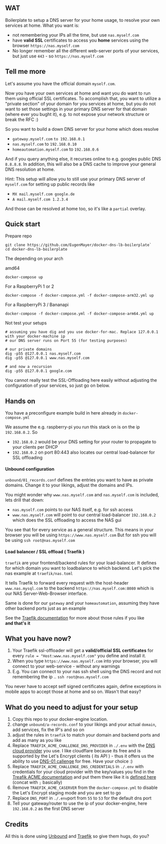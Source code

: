 ## WAT

Boilerplate to setup a DNS server for your home usage, to resolve your own services at home.
What you want is:

 - not remembering your IPs all the time, but use `nas.myself.com`
 - have **valid SSL** certificates to access you **home** services using the browser `https://nas.myself.com`
 - No longer remember all the different web-server ports of your services, but just use `443` - so `https://nas.myself.com`
 
## Tell me more
Let's assume you have the official domain `myself.com`.
 
Now you have your own services at home and want you do want to run them using official SSL certificates.
To accomplish that, you want to utilize a "private section" of your domain for you services at home, but you do not want to 
set those settings in your primary DNS server for that domain (where ever you bught it), e.g. to not expose your network structure
or break the RFC :)

So you want to build a down DNS server for your home which does resolve

 - `gateway.myself.com` `to 192.168.0.1`
 - `nas.myself.com` to `192.168.0.10`
 - `homeautomation.myself.com` to `192.168.0.6`
 
And if you query anything else, it recurses online to e.g. googles public DNS `8.8.8.8`. 
In addition, this will also be a DNS cache to improve your general DNS resolution at home.

Hint: This setup will allow you to still use your primary DNS server of `myself.com` for setting up public records like

 - `MX mail.myself.com google.de`
 - `A mail.myself.com 1.2.3.4`
 
And those can be resolved at home too, so it's like a `partial` overlay.

## Quick start

Prepare repo
```console
git clone https://github.com/EugenMayer/docker-dns-lb-boilerplate`
cd docker-dns-lb-boilerplate
```

The depending on your arch

amd64
```console
docker-compose up
```

For a RaspberryPi 1 or 2 
```console
docker-compose -f docker-compose.yml -f docker-compose-arm32.yml up
```

For a RaspberryPi 3 / Bananapi
```console
docker-compose -f docker-compose.yml -f docker-compose-arm64.yml up
```

Not test your setups 
```console
# assuming you have dig and you use docker-for-mac. Replace 127.0.0.1 with your docker-machine ip
# our DNS server runs on Port 55 (for testing purposes)

# our private domains
dig -p55 @127.0.0.1 nas.myself.com
dig -p55 @127.0.0.1 www.nas.myself.com

# and now a recursion
dig -p55 @127.0.0.1 google.com
```
You cannot really test the SSL-Offloading here easily without adjusting the configuration of your services, so just go on below. 


## Hands on
 
You have a preconfigure example build in here already in `docker-compose.yml`

We assume the e.g. raspberry-pi you run this stack on is on the ip `192.168.0.2`. So

- `192.168.0.2` would be your DNS setting for your router to propagate to your clients per DHCP
- `192.168.0.2` on port 80:443 also locates our central load-balancer for SSL offloading
 
#### Unbound configuration
`unbound/01_records.conf` defines the entries you want to have as private domains.
Change it to your likings, adjust the domains and IPs.

You might wonder why `www.nas.myself.com` and `nas.myself.com` is included, lets drill that down:

- `nas.myself.com` points to our NAS itself, e.g. for ssh access
- `www.nas.myself.com` will point to our central load-balancer `192.168.0.2` which does the SSL offloading to access the NAS gui

You see that for every service as a general structure. 
This means in your browser you will be using `https://www.nas.myself.com`
But for ssh you will be using `ssh root@nas.myself.com`
   

#### Load balancer / SSL offload ( Traefik )
`traefik` are your frontend/backend rules for your load-balancer. It defines for which domain you want to loadbalance to which backend.
Let's pick the nas example at `traefik/nas.toml`

It tells Traefik to forward every request with the host-header `www.nas.mysql.com` to the backend `https://nas.myself.com:8080` which is our NAS Server-Web-Browser interface.

Same is done for our `gateway` and your `homeautomation`, assuming they have other backend ports just as an example

See the [Traefik documentation](https://docs.traefik.io/configuration/backends/file/) for more about those rules if you like  
**and that's it** 


## What you have now?

1. Your Traefik ssl-offloader will get a **valid/official SSL certificates** for every `rule = "Host:www.nas.myself.com"` you define and install it.
1. When you type `https://www.nas.myself.com` into your browser, you will connect to your web-service - without any warnings
1. E.g. You can connect to your nas ssh shell using the DNS record and not remembering the ip .. `ssh root@nas.myself.com`

You never have to accept self signed certificates again, define exceptions in mobile apps to accept those at home and so on.
Wasn't that easy?

## What do you need to adjust for your setup
1. Copy this repo to your docker-engine location.
1. change `unbound/a-records.conf` to your likings and your actual `domain`, add services, fix the IP's and so on
2. adjust the rules in `traefik` to match your domain and backend ports and add as many as you like
3. Replace `TRAEFIK_ACME_CHALLENGE_DNS_PROVIDER` in `./.env` with the [DNS cloud provider](https://docs.traefik.io/configuration/acme/#provider) you use. I like cloudflare because its free and is supported by the Let's Encrypt clients ( its API ) - thus it offers us the ability to use [DNS-01 callenge](https://www.eff.org/de/deeplinks/2018/02/technical-deep-dive-securing-automation-acme-dns-challenge-validation) for free. Have your choice :)
4. Replace `TRAEFIK_ACME_CHALLENGE_DNS_CREDENTIALS` in `./.env` with credentials for your cloud provider with the key/values you find in the [Treafik ACME documentation](https://docs.traefik.io/configuration/acme/#provider) and put them there like it is [defined here](https://github.com/EugenMayer/docker-image-traefik#acme) (concat with `;` basically)
5. Remove `TRAEFIK_ACME_CASERVER` from the `docker-compose.yml` to disable the Let's Encrypt staging mode and you are set to go
6. Replace `DNS_PORT` in `./.env`port from `55` to `53` for the default dns port
7. Tell your gateway/router to use the ip of your docker-engine, here `192.168.0.2` as the first DNS server
 
## Credits

All this is done using [Unbound](https://nlnetlabs.nl/projects/unbound/about/) and [Traefik](https://traefik.io/) so give them hugs, do you?
